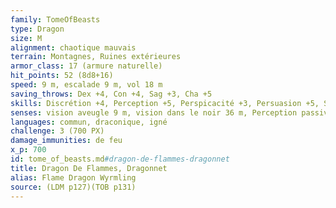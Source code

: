 ```yaml
---
family: TomeOfBeasts
type: Dragon
size: M
alignment: chaotique mauvais
terrain: Montagnes, Ruines extérieures
armor_class: 17 (armure naturelle)
hit_points: 52 (8d8+16)
speed: 9 m, escalade 9 m, vol 18 m
saving_throws: Dex +4, Con +4, Sag +3, Cha +5
skills: Discrétion +4, Perception +5, Perspicacité +3, Persuasion +5, Supercherie +5
senses: vision aveugle 9 m, vision dans le noir 36 m, Perception passive 15
languages: commun, draconique, igné
challenge: 3 (700 PX)
damage_immunities: de feu
x_p: 700
id: tome_of_beasts.md#dragon-de-flammes-dragonnet
title: Dragon De Flammes, Dragonnet
alias: Flame Dragon Wyrmling
source: (LDM p127)(TOB p131)
---
```


